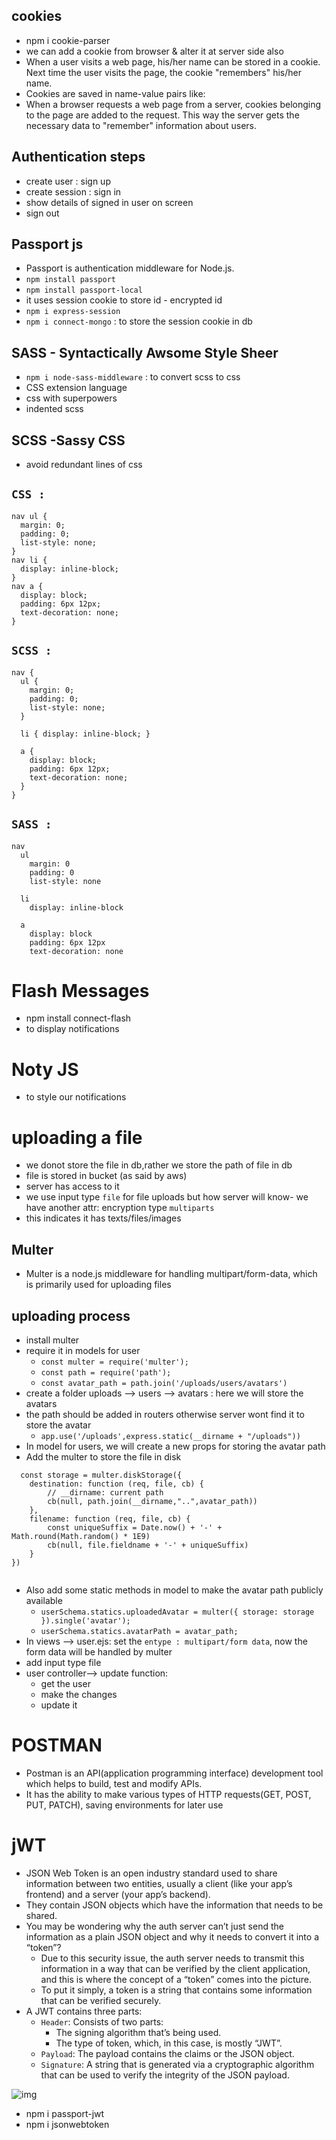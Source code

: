 ## cookies
- npm i cookie-parser
- we can add a cookie from browser & alter it at server side also
- When a user visits a web page, his/her name can be stored in a cookie. Next time the user visits the page, the cookie "remembers" his/her name.
- Cookies are saved in name-value pairs like:
- When a browser requests a web page from a server, cookies belonging to the page are added to the request. This way the server gets the necessary data to "remember" information about users.
  
## Authentication steps
- create user : sign up
- create session : sign in
- show details of signed in user on screen
- sign out

## Passport js
- Passport is authentication middleware for Node.js.
- `npm install passport`
- `npm install passport-local`
- it uses session cookie to store id - encrypted id
- `npm i express-session`
- `npm i connect-mongo` : to store the session cookie in db

## SASS - Syntactically Awsome Style Sheer
- `npm i node-sass-middleware` : to convert scss to css
- CSS extension language
- css with superpowers
- indented scss

## SCSS -Sassy CSS
- avoid redundant lines of css

## `CSS :`

```
nav ul {
  margin: 0;
  padding: 0;
  list-style: none;
}
nav li {
  display: inline-block;
}
nav a {
  display: block;
  padding: 6px 12px;
  text-decoration: none;
}
```
## `SCSS :`

```
nav {
  ul {
    margin: 0;
    padding: 0;
    list-style: none;
  }

  li { display: inline-block; }

  a {
    display: block;
    padding: 6px 12px;
    text-decoration: none;
  }
}
```

## `SASS :`
```
nav
  ul
    margin: 0
    padding: 0
    list-style: none

  li
    display: inline-block

  a
    display: block
    padding: 6px 12px
    text-decoration: none

```

# Flash Messages
- npm install connect-flash
- to display notifications

# Noty JS
- to style our notifications


# uploading a file
- we donot store the file in db,rather we store the path of file in db
- file is stored in bucket (as said by aws)
- server has access to it
- we use input type `file` for file uploads but how server will know- we have another attr: encryption type `multiparts` 
- this indicates it has texts/files/images
## Multer
- Multer is a node.js middleware for handling multipart/form-data, which is primarily used for uploading files

## uploading process
- install multer
- require it in models for user
  - `const multer = require('multer');`
  - `const path = require('path');`
  - `const avatar_path = path.join('/uploads/users/avatars')`
- create a folder uploads --> users --> avatars : here we will store the avatars
- the path should be added in routers otherwise server wont find it to store the avatar
  - `app.use('/uploads',express.static(__dirname + "/uploads"))`
- In model for users, we will create a new props for storing the avatar path
- Add the multer to store the file in disk

```
  const storage = multer.diskStorage({
    destination: function (req, file, cb) {
        // __dirname: current path
        cb(null, path.join(__dirname,"..",avatar_path))
    },
    filename: function (req, file, cb) {
        const uniqueSuffix = Date.now() + '-' + Math.round(Math.random() * 1E9)
        cb(null, file.fieldname + '-' + uniqueSuffix)
    }
})
  
```
- Also add some static methods in model to make the avatar path publicly available
  - `userSchema.statics.uploadedAvatar = multer({ storage: storage }).single('avatar');`
  - `userSchema.statics.avatarPath = avatar_path;`
- In views --> user.ejs: set the `entype : multipart/form data`, now the form data will be handled by multer
- add input type file
- user controller--> update function: 
  - get the user
  - make the changes
  - update it


# POSTMAN
- Postman is an API(application programming interface) development tool which helps to build, test and modify APIs.
- It has the ability to make various types of HTTP requests(GET, POST, PUT, PATCH), saving environments for later use

# jWT
- JSON Web Token is an open industry standard used to share information between two entities, usually a client (like your app’s frontend) and a server (your app’s backend).
- They contain JSON objects which have the information that needs to be shared.
- You may be wondering why the auth server can’t just send the information as a plain JSON object and why it needs to convert it into a “token”?
  - Due to this security issue, the auth server needs to transmit this information in a way that can be verified by the client application, and this is where the concept of a “token” comes into the picture.
  - To put it simply, a token is a string that contains some information that can be verified securely.
- A JWT contains three parts:
  - `Header`: Consists of two parts:
    - The signing algorithm that’s being used.
    - The type of token, which, in this case, is mostly “JWT”.
  - `Payload`: The payload contains the claims or the JSON object.
  - `Signature`: A string that is generated via a cryptographic algorithm that can be used to verify the integrity of the JSON payload.

![img](https://supertokens.com/static/b0172cabbcd583dd4ed222bdb83fc51a/9af93/jwt-structure.png)

- npm i passport-jwt
- npm i jsonwebtoken